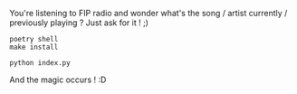 
You're listening to FIP radio and wonder what's the song / artist currently / previously playing ? 
Just ask for it ! ;) 

```
poetry shell
make install

python index.py
```

And the magic occurs ! :D
